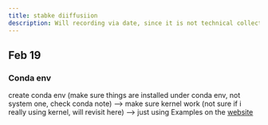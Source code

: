 ```yaml
---
title: stabke diiffusiion
description: Will recording via date, since it is not technical collection anymore
---
```


## Feb 19
### Conda env 
create conda env (make sure things are installed under conda env, not system one, check conda note) --> make sure kernel work (not sure if i really using kernel, will revisit here) --> just using Examples on the [website](https://huggingface.co/stabilityai/stable-diffusion-2-1)
